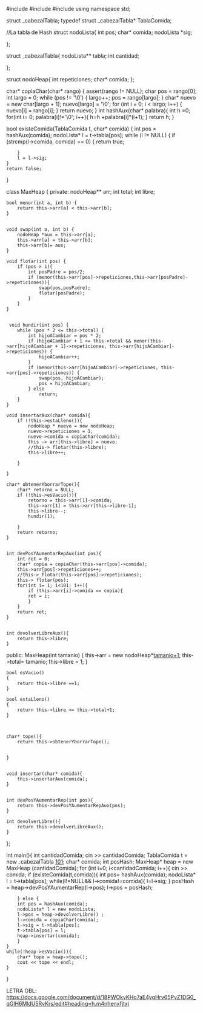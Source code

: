 #include <iostream>
#include <cassert>
#include <cstring>
using namespace std;

struct _cabezalTabla;
typedef struct _cabezalTabla* TablaComida;


//La tabla de Hash
struct nodoLista{
	int pos;
	char* comida;
	nodoLista *sig;


};

struct _cabezalTabla{
	nodoLista** tabla;
	int cantidad;

};

struct nodoHeap{
	int repeticiones;
	char* comida;
};
 

char* copiaChar(char* rango) {
	assert(rango != NULL);
	char pos = rango[0];
	int largo = 0;
	while (pos != '\0') {
		largo++;
		pos = rango[largo];
	}
	char* nuevo = new char[largo + 1];
	nuevo[largo] = '\0';
	for (int i = 0; i < largo; i++) {
		nuevo[i] = rango[i];
	}
	return nuevo;
}
int hashAux(char* palabra){
	int h =0;
	for(int i= 0; palabra[i]!='\0'; i++){
		h=h +palabra[i]*(i+1);
	}
	return h;
}
	

bool existeComida(TablaComida t, char* comida) {
	int pos = hashAux(comida);
	nodoLista* l = t->tabla[pos];
	while (l != NULL) {
		if (strcmp(l->comida, comida) == 0) {
			return true;

		}
		l = l->sig;
	}
	return false;
}


class MaxHeap
{
private:
	nodoHeap** arr;
	int total;
	int libre;

	bool menor(int a, int b) {
        return this->arr[a] < this->arr[b];
	}


	void swap(int a, int b) {
        nodoHeap *aux = this->arr[a];
		this->arr[a] = this->arr[b];
		this->arr[b]= aux;
    }

	void flotar(int pos) {
        if (pos > 1){
			int posPadre = pos/2;
			if (menor(this->arr[pos]->repeticiones,this->arr[posPadre]->repeticiones)){
				swap(pos,posPadre);
				flotar(posPadre);
			}
    	}
	}


	 void hundir(int pos) {
        while (pos * 2 <= this->total) {
            int hijoACambiar = pos * 2;
            if (hijoACambiar + 1 <= this->total && menor(this->arr[hijoACambiar + 1]->repeticiones, this->arr[hijoACambiar]->repeticiones)) {
                hijoACambiar++;
            }
            if (menor(this->arr[hijoACambiar]->repeticiones, this->arr[pos]->repeticiones)) {
                swap(pos, hijoACambiar);
                pos = hijoACambiar;
            } else
                return;
        }
    }

	void insertarAux(char* comida){
		if (!this->estaLleno()){
			nodoHeap * nuevo = new nodoHeap;
			nuevo->repeticiones = 1;
			nuevo->comida = copiaChar(comida);
			this -> arr[this->libre] = nuevo;
			//this-> flotar(this->libre);
			this->libre++;

		}

	}

	char* obtenerYborrarTope(){
		char* retorno = NULL;
		if (!this->esVacio()){
			retorno = this->arr[1]->comida;
			this->arr[1] = this->arr[this->libre-1];
			this->libre--;
			hundir(1);
			
		}
		return retorno;
	}


	int devPosYAumentarRepAux(int pos){
		int ret = 0;
		char* copia = copiaChar(this->arr[pos]->comida);
		this->arr[pos]->repeticiones++;
		//this-> flotar(this->arr[pos]->repeticiones);
		this-> flotar(pos);
		for(int i= 1; i<101; i++){
			if (this->arr[i]->comida == copia){
			ret = i;
			}
		}
		return ret;
	}


	int devolverLibreAux(){
		return this->libre;
	}

public:
	MaxHeap(int tamanio)
	{
		this->arr = new nodoHeap*[tamanio+1]();
		this->total= tamanio;
		this->libre = 1;
	}

	bool esVacio()
	{
		return this->libre ==1;
	}

	bool estaLleno()
	{
		return this->libre >= this->total+1;
	}

	
	
	char* tope(){
		return this->obtenerYborrarTope();


	}


	void insertar(char* comida){
		this->insertarAux(comida);
	}


	int devPosYAumentarRep(int pos){
		return this->devPosYAumentarRepAux(pos);
	}

	int devolverLibre(){
		return this->devolverLibreAux();
	}

};


int main(){
	int cantidadComida;
	cin >> cantidadComida;
	TablaComida t = new _cabezalTabla [101]();
	char* comida;
	int posHash;
	MaxHeap* heap = new MaxHeap (cantidadComida);
	for (int i=0; i<cantidadComida; i++){
		cin >> comida;
		if (existeComida(t,comida)){
			int pos= hashAux(comida);
			nodoLista* l = t->tabla[pos];
			while(l!=NULL&& l->comida!=comida){
				l=l->sig;
			}
			posHash = heap->devPosYAumentarRep(l->pos);
			l->pos = posHash;
			
		} else {
		int pos = hashAux(comida);
		nodoLista* l = new nodoLista;
		l->pos = heap->devolverLibre() ;
		l->comida = copiaChar(comida);
		l->sig = t->tabla[pos];
		t->tabla[pos] = l;
		heap->insertar(comida);
		}
	}
	while(!heap->esVacio()){
	    char* tope = heap->tope();
		cout << tope << endl;
	}
}




   
LETRA OBL: https://docs.google.com/document/d/18PWOkyKHo7aE4yqHrv65PvZ1DG0_qGlH6MldU5RvKrs/edit#heading=h.m4nhenxfjtxj
